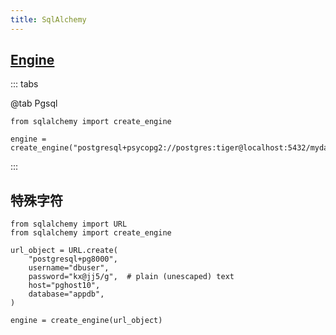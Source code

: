 ```yaml
---
title: SqlAlchemy
---
```


## [Engine](https://docs.sqlalchemy.org/en/20/core/engines.html)

::: tabs

@tab Pgsql

```
from sqlalchemy import create_engine

engine = create_engine("postgresql+psycopg2://postgres:tiger@localhost:5432/mydatabase")
```

:::


## 特殊字符

```
from sqlalchemy import URL
from sqlalchemy import create_engine

url_object = URL.create(
    "postgresql+pg8000",
    username="dbuser",
    password="kx@jj5/g",  # plain (unescaped) text
    host="pghost10",
    database="appdb",
)

engine = create_engine(url_object)
```